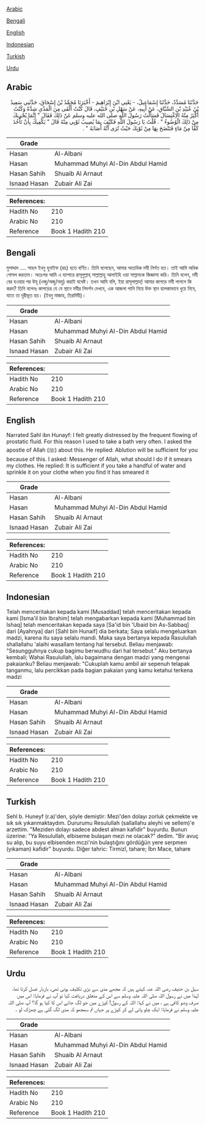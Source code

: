 [Arabic](#arabic)

[Bengali](#bengali)

[English](#english)

[Indonesian](#indonesian)

[Turkish](#turkish)

[Urdu](#urdu)

## Arabic


<div dir="rtl" lang="ar" style={{fontSize:'larger',backgroundColor:'#f8f9fa',padding:20}}>
حَدَّثَنَا مُسَدَّدٌ، حَدَّثَنَا إِسْمَاعِيلُ، - يَعْنِي ابْنَ إِبْرَاهِيمَ - أَخْبَرَنَا مُحَمَّدُ بْنُ إِسْحَاقَ، حَدَّثَنِي سَعِيدُ بْنُ عُبَيْدِ بْنِ السَّبَّاقِ، عَنْ أَبِيهِ، عَنْ سَهْلِ بْنِ حُنَيْفٍ، قَالَ كُنْتُ أَلْقَى مِنَ الْمَذْىِ شِدَّةً وَكُنْتُ أُكْثِرُ مِنْهُ الاِغْتِسَالَ فَسَأَلْتُ رَسُولَ اللَّهِ صلى الله عليه وسلم عَنْ ذَلِكَ فَقَالَ ‏"‏ إِنَّمَا يُجْزِيكَ مِنْ ذَلِكَ الْوُضُوءُ ‏"‏ ‏.‏ قُلْتُ يَا رَسُولَ اللَّهِ فَكَيْفَ بِمَا يُصِيبُ ثَوْبِي مِنْهُ قَالَ ‏"‏ يَكْفِيكَ بِأَنْ تَأْخُذَ كَفًّا مِنْ مَاءٍ فَتَنْضَحَ بِهَا مِنْ ثَوْبِكَ حَيْثُ تُرَى أَنَّهُ أَصَابَهُ ‏"‏ ‏.‏
</div>
<div style={{backgroundColor:'#f8f9fa',padding:20, marginBottom: 10}}><table> <thead> <tr> <th>Grade</th> <th></th> </tr> </thead> <tbody> <tr><td>Hasan</td><td>Al-Albani</td></tr><tr><td>Hasan</td><td>Muhammad Muhyi Al-Din Abdul Hamid</td></tr><tr><td>Hasan Sahih</td><td>Shuaib Al Arnaut</td></tr><tr><td>Isnaad Hasan</td><td>Zubair Ali Zai</td></tr></tbody></table><table> <thead> <tr> <th>References:</th> <th></th> </tr> </thead> <tbody><tr><td>Hadith No</td><td>210</td></tr><tr><td>Arabic No</td><td>210</td></tr><tr><td>Reference</td><td>Book 1 Hadith 210</td></tr></tbody></table></div>

## Bengali


<div dir="ltr" lang="bn" style={{fontSize:'larger',backgroundColor:'#f8f9fa',padding:20}}>
মুসাদ্দাদ .... সাহল ইবনু হুনাইফ (রাঃ) হতে বর্ণিত। তিনি বলেছেন, আমার অত্যধিক মযী নির্গত হত। তাই আমি অধিক গোসল করতাম। অতঃপর আমি এ ব্যাপারে রাসূলুল্লাহ্ সাল্লাল্লাহু আলাইহি ওয়া সাল্লামকে জিজ্ঞাসা করি। তিনি বলেন, মযী বের হওয়ার পর উযূ (ওজু/অজু/অযু) করাই যথেষ্ট। তখন আমি বলি, ইয়া রাসূলাল্লাহ্! আমার কাপড়ে মযী লাগলে কি করব? তিনি বলেনঃ কাপড়ের যে যে স্থানে মযীর নিদর্শন দেখবে, এক আজলা পানি নিয়ে উক্ত স্থান হালকাভাবে ধুয়ে নিবে, যাতে তা দূরীভূত হয়। (ইবনু মাজাহ, তিরমিযী)।
</div>
<div style={{backgroundColor:'#f8f9fa',padding:20, marginBottom: 10}}><table> <thead> <tr> <th>Grade</th> <th></th> </tr> </thead> <tbody> <tr><td>Hasan</td><td>Al-Albani</td></tr><tr><td>Hasan</td><td>Muhammad Muhyi Al-Din Abdul Hamid</td></tr><tr><td>Hasan Sahih</td><td>Shuaib Al Arnaut</td></tr><tr><td>Isnaad Hasan</td><td>Zubair Ali Zai</td></tr></tbody></table><table> <thead> <tr> <th>References:</th> <th></th> </tr> </thead> <tbody><tr><td>Hadith No</td><td>210</td></tr><tr><td>Arabic No</td><td>210</td></tr><tr><td>Reference</td><td>Book 1 Hadith 210</td></tr></tbody></table></div>

## English


<div dir="ltr" lang="en" style={{fontSize:'larger',backgroundColor:'#f8f9fa',padding:20}}>
Narrated Sahl ibn Hunayf: I felt greatly distressed by the frequent flowing of prostatic fluid. For this reason I used to take a bath very often. I asked the apostle of Allah (ﷺ) about this. He replied: Ablution will be sufficient for you because of this. I asked: Messenger of Allah, what should I do if it smears my clothes. He replied: It is sufficient if you take a handful of water and sprinkle it on your clothe when you find it has smeared it
</div>
<div style={{backgroundColor:'#f8f9fa',padding:20, marginBottom: 10}}><table> <thead> <tr> <th>Grade</th> <th></th> </tr> </thead> <tbody> <tr><td>Hasan</td><td>Al-Albani</td></tr><tr><td>Hasan</td><td>Muhammad Muhyi Al-Din Abdul Hamid</td></tr><tr><td>Hasan Sahih</td><td>Shuaib Al Arnaut</td></tr><tr><td>Isnaad Hasan</td><td>Zubair Ali Zai</td></tr></tbody></table><table> <thead> <tr> <th>References:</th> <th></th> </tr> </thead> <tbody><tr><td>Hadith No</td><td>210</td></tr><tr><td>Arabic No</td><td>210</td></tr><tr><td>Reference</td><td>Book 1 Hadith 210</td></tr></tbody></table></div>

## Indonesian


<div dir="ltr" lang="id" style={{fontSize:'larger',backgroundColor:'#f8f9fa',padding:20}}>
Telah menceritakan kepada kami [Musaddad] telah menceritakan kepada kami [Isma'il bin Ibrahim] telah mengabarkan kepada kami [Muhammad bin Ishaq] telah menceritakan kepada saya [Sa'id bin 'Ubaid bin As-Sabbaq] dari [Ayahnya] dari [Sahl bin Hunaif] dia berkata; Saya selalu mengeluarkan madzi, karena itu saya selalu mandi. Maka saya bertanya kepada Rasulullah shallallahu 'alaihi wasallam tentang hal tersebut. Beliau menjawab: "Sesungguhnya cukup bagimu berwudhu dari hal tersebut." Aku bertanya kembali; Wahai Rasulullah, lalu bagaimana dengan madzi yang mengenai pakaianku? Beliau menjawab: "Cukuplah kamu ambil air sepenuh telapak tanganmu, lalu percikkan pada bagian pakaian yang kamu ketahui terkena madzi
</div>
<div style={{backgroundColor:'#f8f9fa',padding:20, marginBottom: 10}}><table> <thead> <tr> <th>Grade</th> <th></th> </tr> </thead> <tbody> <tr><td>Hasan</td><td>Al-Albani</td></tr><tr><td>Hasan</td><td>Muhammad Muhyi Al-Din Abdul Hamid</td></tr><tr><td>Hasan Sahih</td><td>Shuaib Al Arnaut</td></tr><tr><td>Isnaad Hasan</td><td>Zubair Ali Zai</td></tr></tbody></table><table> <thead> <tr> <th>References:</th> <th></th> </tr> </thead> <tbody><tr><td>Hadith No</td><td>210</td></tr><tr><td>Arabic No</td><td>210</td></tr><tr><td>Reference</td><td>Book 1 Hadith 210</td></tr></tbody></table></div>

## Turkish


<div dir="ltr" lang="tr" style={{fontSize:'larger',backgroundColor:'#f8f9fa',padding:20}}>
Sehl b. Huneyf (r.a)'den, şöyle demiştir: Mezi'den dolayı zorluk çekmekte ve sık sık yıkanmaktaydım. Dururumu Resulullah (sallallahu aleyhi ve sellem)'e arzettim. "Meziden dolayı sadece abdest alman kafidir" buyurdu. Bunun üzerine: "Ya Resulullah, elbiseme bulaşan mezi ne olacak?" dedim. "Bir avuç su alıp, bu suyu elbisenden mczi'nin bulaştığını gördüğün yere serpmen (yıkaman) kafidir" buyurdu. Diğer tahric: Tirmizî, tahare; İbn Mace, tahare
</div>
<div style={{backgroundColor:'#f8f9fa',padding:20, marginBottom: 10}}><table> <thead> <tr> <th>Grade</th> <th></th> </tr> </thead> <tbody> <tr><td>Hasan</td><td>Al-Albani</td></tr><tr><td>Hasan</td><td>Muhammad Muhyi Al-Din Abdul Hamid</td></tr><tr><td>Hasan Sahih</td><td>Shuaib Al Arnaut</td></tr><tr><td>Isnaad Hasan</td><td>Zubair Ali Zai</td></tr></tbody></table><table> <thead> <tr> <th>References:</th> <th></th> </tr> </thead> <tbody><tr><td>Hadith No</td><td>210</td></tr><tr><td>Arabic No</td><td>210</td></tr><tr><td>Reference</td><td>Book 1 Hadith 210</td></tr></tbody></table></div>

## Urdu


<div dir="rtl" lang="ur" style={{fontSize:'larger',backgroundColor:'#f8f9fa',padding:20}}>
سہل بن حنیف رضی اللہ عنہ کہتے ہیں کہ مجھے مذی سے بڑی تکلیف ہوتی تھی، باربار غسل کرتا تھا، لہٰذا میں نے رسول اللہ صلی اللہ علیہ وسلم سے اس کے متعلق دریافت کیا تو آپ نے فرمایا: اس میں صرف وضو کافی ہے ، میں نے کہا: اللہ کے رسول! کپڑے میں جو لگ جائے اس کا کیا ہو گا؟ آپ صلی اللہ علیہ وسلم نے فرمایا: ایک چلو پانی لے کر کپڑے پر جہاں تم سمجھو کہ مذی لگ گئی ہے چھڑک لو ۔
</div>
<div style={{backgroundColor:'#f8f9fa',padding:20, marginBottom: 10}}><table> <thead> <tr> <th>Grade</th> <th></th> </tr> </thead> <tbody> <tr><td>Hasan</td><td>Al-Albani</td></tr><tr><td>Hasan</td><td>Muhammad Muhyi Al-Din Abdul Hamid</td></tr><tr><td>Hasan Sahih</td><td>Shuaib Al Arnaut</td></tr><tr><td>Isnaad Hasan</td><td>Zubair Ali Zai</td></tr></tbody></table><table> <thead> <tr> <th>References:</th> <th></th> </tr> </thead> <tbody><tr><td>Hadith No</td><td>210</td></tr><tr><td>Arabic No</td><td>210</td></tr><tr><td>Reference</td><td>Book 1 Hadith 210</td></tr></tbody></table></div>